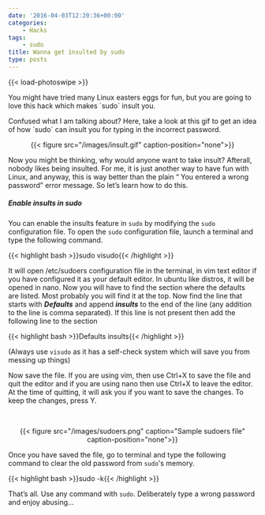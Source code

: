 ```yaml
---
date: '2016-04-03T12:20:36+00:00'
categories:
    - Hacks
tags:
    - sudo
title: Wanna get insulted by sudo
type: posts
---
```


{{< load-photoswipe >}}

<p style="text-align: left;">
  You might have tried many Linux easters eggs for fun, but you are going to love this hack which makes `sudo` insult you.
</p>

<p style="text-align: left;">
  Confused what I am talking about? Here, take a look at this gif to get an idea of how `sudo` can insult you for typing in the incorrect password.
</p>

<center>{{< figure src="/images/insult.gif" caption-position="none">}}</center>
<!-- ![Terminal Shot](/images/insult.gif) -->

<p style="text-align: left;">
  Now you might be thinking, why would anyone want to take insult? Afterall, nobody likes being insulted. For me, it is just another way to have fun with Linux, and anyway, this is way better than the plain &#8220; You entered a wrong password&#8221; error message. So let&#8217;s learn how to do this.
</p>

##### Enable insults in sudo

You can enable the insults feature in `sudo` by modifying the `sudo` configuration file. To open the `sudo` configuration file, launch a terminal and type the following command.

{{< highlight bash >}}sudo visudo{{< /highlight >}}

It will open /etc/sudoers configuration file in the terminal, in vim text editor if you have configured it as your default editor. In ubuntu like distros, it will be opened in nano. Now you will have to find the section where the defaults are listed. Most probably you will find it at the top. Now find the line that starts with **_Defaults_** and append **_insults_** to the end of the line (any addition to the line is comma separated). If this line is not present then add the following line to the section

{{< highlight bash >}}Defaults insults{{< /highlight >}}

(Always use `visudo` as it has a self-check system which will save you from messing up things)

Now save the file. If you are using vim, then use Ctrl+X to save the file and quit the editor and if you are using nano then use Ctrl+X to leave the editor. At the time of quitting, it will ask you if you want to save the changes. To keep the changes, press Y.

&nbsp;

<center>{{< figure src="/images/sudoers.png" caption="Sample sudoers file" caption-position="none">}}</center>
<!-- ![Sample Sudoers File](/images/sudoers.png) -->

Once you have saved the file, go to terminal and type the following command to clear the old password from `sudo`'s memory.

{{< highlight bash >}}sudo -k{{< /highlight >}}

That&#8217;s all. Use any command with `sudo`. Deliberately type a wrong password and enjoy abusing&#8230;
